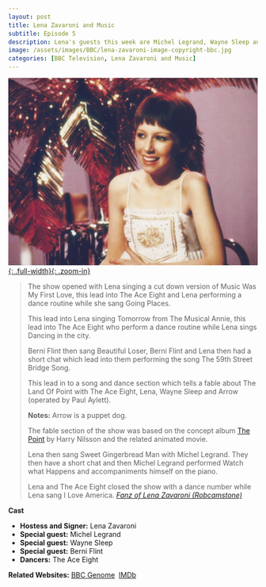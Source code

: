 ```yaml
---
layout: post
title: Lena Zavaroni and Music
subtitle: Episode 5
description: Lena's guests this week are Michel Legrand, Wayne Sleep and Berni Flint. Click on link for details.
image: /assets/images/BBC/lena-zavaroni-image-copyright-bbc.jpg
categories: [BBC Television, Lena Zavaroni and Music]
---
```


[![BBC Publicity Photo of Lena Zavaroni for her TV show Lena Zavaroni and Music](/assets/images/BBC/lena-zavaroni-image-copyright-bbc.jpg){: .full-width}{: .zoom-in}](/assets/images/BBC/lena-zavaroni-image-copyright-bbc.jpg)

> The show opened with Lena singing a cut down version of Music Was My First Love, this lead into The Ace Eight and Lena performing a dance routine while she sang Going Places.
>
> This lead into Lena singing Tomorrow from The Musical Annie, this lead into The Ace Eight who perform a dance routine while Lena sings Dancing in the city.
>
> Berni Flint then sang Beautiful Loser, Berni Flint and Lena then had a short chat which lead into them performing the song The 59th Street Bridge Song.
>
> This lead in to a song and dance section which tells a fable about The Land Of Point with The Ace Eight, Lena, Wayne Sleep and Arrow (operated by Paul Aylett).
>
> **Notes:** Arrow is a puppet dog.
>
> The fable section of the show was based on the concept album [The Point](https://www.youtube.com/watch?v=HNsQmRLXT4k) by Harry Nilsson and the related animated movie.
>
>Lena then sang Sweet Gingerbread Man with Michel Legrand. They then have a short chat and then Michel Legrand performed Watch what Happens and accompaniments himself on the piano.
>
>Lena and The Ace Eight closed the show with a dance number while Lena sang I Love America.
<cite>[Fanz of Lena Zavaroni (Robcamstone)](https://www.imdb.com/title/tt2353834/plotsummary#summaries)</cite>

**Cast**
* **Hostess and Signer:** Lena Zavaroni
* **Special guest:** Michel Legrand
* **Special guest:** Wayne Sleep
* **Special guest:** Berni Flint
* **Dancers:** The Ace Eight

**Related Websites:**
<span class="post-categories">[BBC Genome](https://genome.ch.bbc.co.uk/e7fa9a9f04094d718b1c336a946ead71)&nbsp;
[IMDb](http://www.imdb.com/title/tt2353834)</span>
